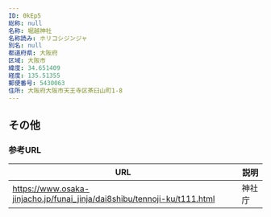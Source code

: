 ```yaml
---
ID: 0kEp5
総称: null
名称: 堀越神社
名称読み: ホリコシジンジャ
別名: null
都道府県: 大阪府
区域: 大阪市
緯度: 34.651409
経度: 135.51355
郵便番号: 5430063
住所: 大阪府大阪市天王寺区茶臼山町1-8
---
```


## その他

### 参考URL

| URL                                                                      | 説明   |
| ------------------------------------------------------------------------ | ------ |
| https://www.osaka-jinjacho.jp/funai_jinja/dai8shibu/tennoji-ku/t111.html | 神社庁 |
